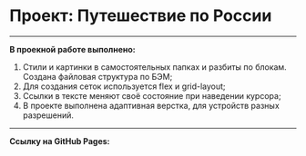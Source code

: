 # Проект: Путешествие по России

____________________________________

__В проекной работе выполнено:__

1. Стили и картинки в самостоятельных папках и разбиты по блокам. Создана файловая структура по БЭМ;
2. Для создания сеток используется flex и grid-layout;
3. Ссылки в тексте меняют своё состояние при наведении курсора;
4. В проекте выполнена адаптивная верстка, для устройств разных разрешений.

________
__Cсылку на GitHub Pages:__ 